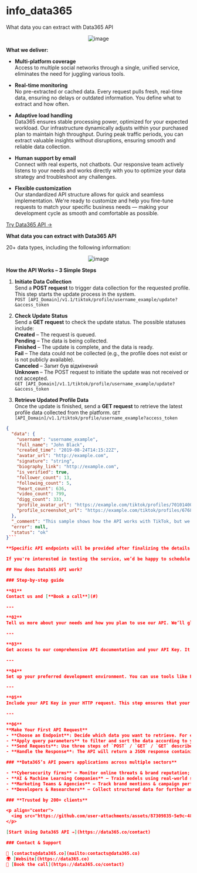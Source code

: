 # info_data365
What data you can extract with Data365 API

<p align="center">
  <img src="https://github.com/user-attachments/assets/a2f29920-2c70-4e23-b793-6c8bc71870ea" alt="image" />
</p>

**What we deliver:**

- **Multi-platform coverage**  
  Access to multiple social networks through a single, unified service, eliminates the need for juggling various tools.

- **Real-time monitoring**  
  No pre-extracted or cached data. Every request pulls fresh, real-time data, ensuring no delays or outdated information. You define what to extract and how often.

- **Adaptive load handling**  
  Data365 ensures stable processing power, optimized for your expected workload. Our infrastructure dynamically adjusts within your purchased plan to maintain high throughput. During peak traffic periods, you can extract valuable insights without disruptions, ensuring smooth and reliable data collection.

- **Human support by email**  
  Connect with real experts, not chatbots. Our responsive team actively listens to your needs and works directly with you to optimize your data strategy and troubleshoot any challenges.

- **Flexible customization**  
  Our standardized API structure allows for quick and seamless implementation. We're ready to customize and help you fine-tune requests to match your specific business needs — making your development cycle as smooth and comfortable as possible.


[Try Data365 API →](https://data365.co)

**What data you can extract with Data365 API**

20+ data types, including the following information:

<p align="center">
  <img src="https://github.com/user-attachments/assets/29c775f7-2763-4a23-9500-da59a1c545a6" alt="image" />
</p>

**How the API Works – 3 Simple Steps**

1. **Initiate Data Collection**  
   Send a **POST request** to trigger data collection for the requested profile. This step starts the update process in the system.  
   `POST [API_Domain]/v1.1/tiktok/profile/username_example/update?&access_token`

2. **Check Update Status**  
   Send a **GET request** to check the update status. The possible statuses include:  
   **Created** – The request is queued.  
   **Pending** – The data is being collected.  
   **Finished** – The update is complete, and the data is ready.  
   **Fail** – The data could not be collected (e.g., the profile does not exist or is not publicly available).  
   **Canceled** – Запит був відмінений  
   **Unknown** – The POST request to initiate the update was not received or not accepted.  
   `GET [API_Domain]/v1.1/tiktok/profile/username_example/update?&access_token`

3. **Retrieve Updated Profile Data**  
   Once the update is finished, send a **GET request** to retrieve the latest profile data collected from the platform.
   `GET [API_Domain]/v1.1/tiktok/profile/username_example?access_token`

```json
{
  "data": {
    "username": "username_example",
    "full_name": "John Black",
    "created_time": "2019-08-24T14:15:22Z",
    "avatar_url": "http://example.com",
    "signature": "string",
    "biography_link": "http://example.com",
    "is_verified": true,
    "follower_count": 13,
    "following_count": 5,
    "heart_count": 636,
    "video_count": 799,
    "digg_count": 333,
    "profile_avatar_url": "https://example.com/tiktok/profiles/7010140047022769153/a98de66aaa520b962ffde155b9c4d16a.jpeg",
    "profile_screenshot_url": "https://example.com/tiktok/profiles/6768298772725744642/page.png"
  },
  "_comment": "This sample shows how the API works with TikTok, but we also provide data from Instagram, Facebook, and Twitter. Social media rules change often, so contact us to learn what data is available. We provide any public info that doesn't require login.",
  "error": null,
  "status": "ok"
}```

**Specific API endpoints will be provided after finalizing the details and completing client validation.**

If you're interested in testing the service, we’d be happy to schedule a short call to discuss your use case and ensure a smooth onboarding process.

## How does Data365 API work?

### Step-by-step guide

**01**  
Contact us and [**Book a call**](#)

---

**02**  
Tell us more about your needs and how you plan to use our API. We’ll gladly let you know if our solution is the right fit — and will offer you a free trial so you can test everything firsthand.

---

**03**  
Get access to our comprehensive API documentation and your API Key. It provides detailed information on the **available** endpoints, request parameters, and response formats.

---

**04**  
Set up your preferred development environment. You can use tools like Postman for testing API requests or integrate directly into your application using programming languages like Python, JavaScript, or others.

---

**05**  
Include your API Key in your HTTP request. This step ensures that your requests are authenticated and authorized.

---

**06**  
**Make Your First API Request**  
- **Choose an Endpoint**: Decide which data you want to retrieve. For example, to get user profile information, choose the relevant endpoint from the documentation.  
- **Apply query parameters** to filter and sort the data according to your needs.  
- **Send Requests**: Use three steps of `POST` / `GET` / `GET` described above.  
- **Handle the Response**: The API will return a JSON response containing the requested data.

### **Data365’s API powers applications across multiple sectors**

- **Cybersecurity firms** – Monitor online threats & brand reputation;
- **AI & Machine Learning Companies** – Train models using real-world social data;
- **Marketing Teams & Agencies** – Track brand mentions & campaign performance;
- **Developers & Researchers** – Collect structured data for further analysis.

### **Trusted by 200+ clients**

<p align="center">
  <img src="https://github.com/user-attachments/assets/87309835-5e9c-4882-9997-737e481d612f" alt="image" />
</p>

[Start Using Data365 API →](https://data365.co/contact)

### Contact & Support

📧 [contacts@data365.co](mailto:contacts@data365.co)  
🌍 [Website](https://data365.co)  
🔗 [Book the call](https://data365.co/contact)







